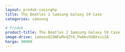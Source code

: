 ```yaml
---
layout: produk-casinghp
title: The Beatles 2 Samsung Galaxy S9 Case
categories: samsung

# Produk
product-title: The Beatles 2 Samsung Galaxy S9 Case
image-drive: 1amxosQC6WFwMxQZYA_PwAmvXUBXxviZA
harga: 90000
---
```

